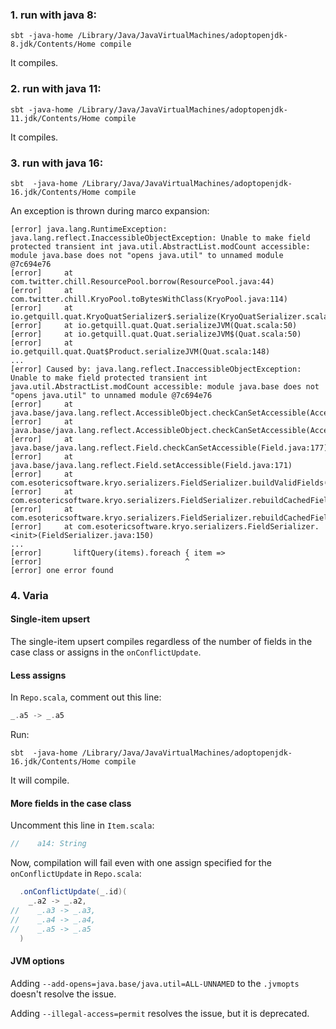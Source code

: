 ### 1. run with java 8:
```shell
sbt -java-home /Library/Java/JavaVirtualMachines/adoptopenjdk-8.jdk/Contents/Home compile 
```

It compiles.

### 2. run with java 11:
```shell
sbt -java-home /Library/Java/JavaVirtualMachines/adoptopenjdk-11.jdk/Contents/Home compile 
```

It compiles.

### 3. run with java 16:
```shell
sbt  -java-home /Library/Java/JavaVirtualMachines/adoptopenjdk-16.jdk/Contents/Home compile
```

An exception is thrown during marco expansion:

```
[error] java.lang.RuntimeException: java.lang.reflect.InaccessibleObjectException: Unable to make field protected transient int java.util.AbstractList.modCount accessible: module java.base does not "opens java.util" to unnamed module @7c694e76
[error] 	at com.twitter.chill.ResourcePool.borrow(ResourcePool.java:44)
[error] 	at com.twitter.chill.KryoPool.toBytesWithClass(KryoPool.java:114)
[error] 	at io.getquill.quat.KryoQuatSerializer$.serialize(KryoQuatSerializer.scala:64)
[error] 	at io.getquill.quat.Quat.serializeJVM(Quat.scala:50)
[error] 	at io.getquill.quat.Quat.serializeJVM$(Quat.scala:50)
[error] 	at io.getquill.quat.Quat$Product.serializeJVM(Quat.scala:148)
...
[error] Caused by: java.lang.reflect.InaccessibleObjectException: Unable to make field protected transient int java.util.AbstractList.modCount accessible: module java.base does not "opens java.util" to unnamed module @7c694e76
[error] 	at java.base/java.lang.reflect.AccessibleObject.checkCanSetAccessible(AccessibleObject.java:357)
[error] 	at java.base/java.lang.reflect.AccessibleObject.checkCanSetAccessible(AccessibleObject.java:297)
[error] 	at java.base/java.lang.reflect.Field.checkCanSetAccessible(Field.java:177)
[error] 	at java.base/java.lang.reflect.Field.setAccessible(Field.java:171)
[error] 	at com.esotericsoftware.kryo.serializers.FieldSerializer.buildValidFields(FieldSerializer.java:283)
[error] 	at com.esotericsoftware.kryo.serializers.FieldSerializer.rebuildCachedFields(FieldSerializer.java:218)
[error] 	at com.esotericsoftware.kryo.serializers.FieldSerializer.rebuildCachedFields(FieldSerializer.java:157)
[error] 	at com.esotericsoftware.kryo.serializers.FieldSerializer.<init>(FieldSerializer.java:150)
...
[error]       liftQuery(items).foreach { item =>
[error]                                ^
[error] one error found
```

### 4. Varia

#### Single-item upsert

The single-item upsert compiles regardless of the number of fields in the case class or assigns in the `onConflictUpdate`.

#### Less assigns

In `Repo.scala`, comment out this line:

```scala
_.a5 -> _.a5
```

Run:

```shell
sbt  -java-home /Library/Java/JavaVirtualMachines/adoptopenjdk-16.jdk/Contents/Home compile
```

It will compile.

#### More fields in the case class

Uncomment this line in `Item.scala`:

```scala
//    a14: String
```

Now, compilation will fail even with one assign specified for the `onConflictUpdate` in `Repo.scala`:

```scala
  .onConflictUpdate(_.id)(
    _.a2 -> _.a2,
//    _.a3 -> _.a3,
//    _.a4 -> _.a4,
//    _.a5 -> _.a5
  )
```

#### JVM options

Adding `--add-opens=java.base/java.util=ALL-UNNAMED` to the `.jvmopts` doesn't resolve the issue.

Adding `--illegal-access=permit` resolves the issue, but it is deprecated.

